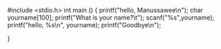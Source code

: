 
#include <stdio.h>
int main ()
{
        printf("hello, Manussawee\n");
   char yourname[100];
   printf("What is your name?\t");
   scanf("%s",yourname);
    printf("hello, %s\n", yourname);
    printf("Goodbye\n");

}
